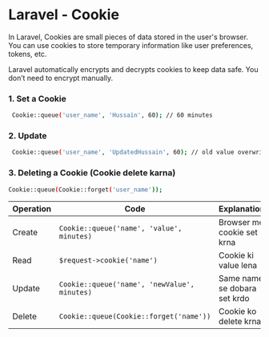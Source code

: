 

# Laravel - Cookie
In Laravel, Cookies are small pieces of data stored in the user's browser. You can use cookies to store temporary information like user preferences, tokens, etc.

Laravel automatically encrypts and decrypts cookies to keep data safe. You don’t need to encrypt manually.

### 1. Set a Cookie
```bash
 Cookie::queue('user_name', 'Hussain', 60); // 60 minutes
```

### 2. Update
```bash
 Cookie::queue('user_name', 'UpdatedHussain', 60); // old value overwrite ho jayegi
```

### 3. Deleting a Cookie (Cookie delete karna)
```bash
Cookie::queue(Cookie::forget('user_name'));
```

| Operation | Code                                         | Explanation                  |
| --------- | -------------------------------------------- | ---------------------------- |
| Create    | `Cookie::queue('name', 'value', minutes)`    | Browser me cookie set krna   |
| Read      | `$request->cookie('name')`                   | Cookie ki value lena         |
| Update    | `Cookie::queue('name', 'newValue', minutes)` | Same name se dobara set krdo |
| Delete    | `Cookie::queue(Cookie::forget('name'))`      | Cookie ko delete krna        |

